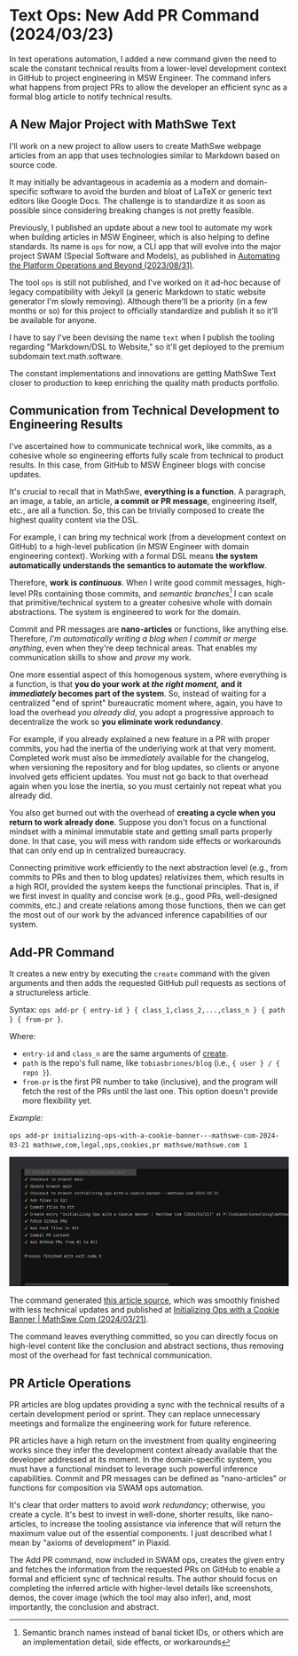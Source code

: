 <!-- Copyright (c) 2024 Tobias Briones. All rights reserved. -->
<!-- SPDX-License-Identifier: CC-BY-4.0 -->
<!-- This file is part of https://github.com/tobiasbriones/blog -->

# Text Ops: New Add PR Command (2024/03/23)

In text operations automation, I added a new command given the need to scale the
constant technical results from a lower-level development context in GitHub to
project engineering in MSW Engineer. The command infers what happens from
project PRs to allow the developer an efficient sync as a formal blog article to
notify technical results.

## A New Major Project with MathSwe Text

I'll work on a new project to allow users to create MathSwe webpage articles
from an app that uses technologies similar to Markdown based on source code.

It may initially be advantageous in academia as a modern and domain-specific
software to avoid the burden and bloat of LaTeX or generic text editors like
Google Docs. The challenge is to standardize it as soon as possible since
considering breaking changes is not pretty feasible.

Previously, I published an update about a new tool to automate my work when
building articles in MSW Engineer, which is also helping to define standards.
Its name is `ops` for now, a CLI app that will evolve into the major project
SWAM (Special Software and Models), as published in
[Automating the Platform Operations and Beyond (2023/08/31)](/automating-the-platform-operations-and-beyond-2023-08-31).

The tool `ops` is still not published, and I've worked on it ad-hoc because of
legacy compatibility with Jekyll (a generic Markdown to static website generator
I'm slowly removing). Although there'll be a priority (in a few months or so)
for this project to officially standardize and publish it so it'll be available
for anyone.

I have to say I've been devising the name `text` when I publish the tooling
regarding "Markdown/DSL to Website," so it'll get deployed to the premium
subdomain text.math.software.

The constant implementations and innovations are getting MathSwe Text closer to
production to keep enriching the quality math products portfolio.

## Communication from Technical Development to Engineering Results

I've ascertained how to communicate technical work, like commits, as a cohesive
whole so engineering efforts fully scale from technical to product results. In
this case, from GitHub to MSW Engineer blogs with concise updates.

It's crucial to recall that in MathSwe, **everything is a function**. A
paragraph, an image, a table, an article, **a commit or PR message**,
engineering itself, etc., are all a function. So, this can be trivially composed
to create the highest quality content via the DSL.

For example, I can bring my technical work (from a development context on
GitHub) to a high-level publication (in MSW Engineer with domain engineering
context). Working with a formal DSL means **the system automatically understands
the semantics to automate the workflow**.

Therefore, **work is *continuous***. When I write good commit messages,
high-level PRs containing those commits, and *semantic branches*[^1] I can scale
that primitive/technical system to a greater cohesive whole with domain
abstractions. The system is engineered to work for the domain.

[^1]: Semantic branch names instead of banal ticket IDs, or others which are an
    implementation detail, side effects, or workarounds

Commit and PR messages are **nano-articles** or functions, like anything else.
Therefore, *I'm automatically writing a blog when I commit or merge anything*,
even when they're deep technical areas. That enables my communication skills to
show and *prove* my work.

One more essential aspect of this homogenous system, where everything is a
function, is that **you do your work at *the right moment,* and it *immediately*
becomes part of the system**. So, instead of waiting for a centralized "end of
sprint" bureaucratic moment where, again, you have to load the overhead
*you already did*, you adopt a progressive approach to decentralize the work so
**you eliminate work redundancy**.

For example, if you already explained a new feature in a PR with proper commits,
you had the inertia of the underlying work at that very moment. Completed work
must also be *immediately* available for the changelog, when versioning the
repository and for blog updates, so clients or anyone involved gets efficient
updates. You must not go back to that overhead again when you lose the inertia,
so you must certainly not repeat what you already did.

You also get burned out with the overhead of **creating a cycle when you return
to work already done**. Suppose you don't focus on a functional mindset with a
minimal immutable state and getting small parts properly done. In that case, you
will mess with random side effects or workarounds that can only end up in
centralized bureaucracy.

Connecting primitive work efficiently to the next abstraction level (e.g., from
commits to PRs and then to blog updates) relativizes them, which results in a
high ROI, provided the system keeps the functional principles. That is, if we
first invest in quality and concise work (e.g., good PRs, well-designed commits,
etc.) and create relations among those functions, then we can get the most out
of our work by the advanced inference capabilities of our system.

## Add-PR Command

It creates a new entry by executing the `create` command with the given
arguments and then adds the requested GitHub pull requests as sections of a
structureless article.

Syntax: `ops add-pr { entry-id } { class_1,class_2,...,class_n } { path } { from-pr }`.

Where:

- `entry-id` and `class_n` are the same arguments of
  [create](/automating-the-platform-operations-and-beyond-2023-08-31#create).
- `path` is the repo's full name, like `tobiasbriones/blog`
  (i.e., `{ user } / { repo }`).
- `from-pr` is the first PR number to take (inclusive), and the program will
  fetch the rest of the PRs until the last one. This option doesn't provide more
  flexibility yet.

*Example:*

`ops add-pr initializing-ops-with-a-cookie-banner---mathswe-com-2024-03-21 mathswe,com,legal,ops,cookies,pr mathswe/mathswe.com 1`

![](command-_-add-pr.png)

The command generated [this article source](demo/demo.md), which was
smoothly finished with less technical updates and published at
[Initializing Ops with a Cookie Banner | MathSwe Com (2024/03/21)](/initializing-ops-with-a-cookie-banner---mathswe-com-2024-03-21).

The command leaves everything committed, so you can directly focus on high-level
content like the conclusion and abstract sections, thus removing most of the
overhead for fast technical communication.

## PR Article Operations

PR articles are blog updates providing a sync with the technical results of a
certain development period or sprint. They can replace unnecessary meetings and
formalize the engineering work for future reference.

PR articles have a high return on the investment from quality engineering works
since they infer the development context already available that the developer
addressed at its moment. In the domain-specific system, you must have a
functional mindset to leverage such powerful inference capabilities. Commit and
PR messages can be defined as "nano-articles" or functions for composition via
SWAM ops automation.

It's clear that order matters to avoid *work redundancy*; otherwise, you create
a cycle. It's best to invest in well-done, shorter results, like nano-articles,
to increase the tooling assistance via inference that will return the maximum
value out of the essential components. I just described what I mean by "axioms
of development" in Piaxid.

The Add PR command, now included in SWAM ops, creates the given entry and
fetches the information from the requested PRs on GitHub to enable a formal and
efficient sync of technical results. The author should focus on completing the
inferred article with higher-level details like screenshots, demos, the cover
image (which the tool may also infer), and, most importantly, the conclusion and
abstract.
